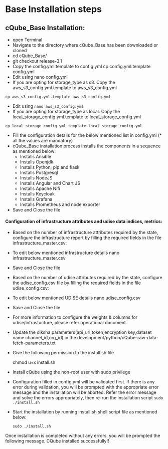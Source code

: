 # Base Installation steps

## cQube\_Base Installation:

* open Terminal
* Navigate to the directory where cQube\_Base has been downloaded or cloned 
* cd cQube\_Base/
* git checkout release-3.1
* Copy the config.yml.template to config.yml cp config.yml.template config.yml
* Edit using nano config.yml
* If you are opting for storage\_type as s3. Copy the aws\_s3\_config.yml.template to aws\_s3\_config.yml 

```text
cp aws_s3_config.yml.template aws_s3_config.yml
```

* Edit using `nano aws_s3_config.yml`
* If you are opting for storage\_type as local. Copy the local\_storage\_config.yml.template to local\_storage\_config.yml 

```text
cp local_storage_config.yml.template local_storage_config.yml
```

* Fill the configuration details for the below mentioned list in config.yml \(\* all the values are mandatory\)
* cQube\_Base installation process installs the components in a sequence as mentioned below:
  * Installs Ansible
  * Installs Openjdk
  * Installs Python, pip and flask
  * Installs Postgresql
  * Installs NodeJS
  * Installs Angular and Chart JS
  * Installs Apache Nifi
  * Installs Keycloak
  * Installs Grafana
  * Installs Prometheus and node exporter
* Save and Close the file

#### Configuration of infrastructure attributes and udise data indices, metrics:

* Based on the number of infrastructure attributes required by the state, configure the infrastructure report by filling the required fields in the file infrastructure\_master.csv:
* To edit below mentioned infrastructure details nano infrastructure\_master.csv
* Save and Close the file
* Based on the number of udise attributes required by the state, configure the udise\_config.csv file by filling the required fields in the file udise\_config.csv:
* To edit below mentioned UDISE details nano udise\_config.csv
* Save and Close the file
* For more information to configure the weights & columns for udise/infrastucture, please refer operational document.
* Update the diksha parameters\(api\_url,token,encryption key,dataset name channel\_id,org\_id\) in the development/python/cQube-raw-data-fetch-parameters.txt
* Give the following permission to the install.sh file

  chmod u+x install.sh

* Install cQube using the non-root user with sudo privilege
* Configuration filled in config.yml will be validated first. If there is any error during validation, you will be prompted with the appropriate error message and the installation will be aborted. Refer the error message and solve the errors appropriately, then re-run the installation script `sudo ./install.sh`
* Start the installation by running install.sh shell script file as mentioned below:

  `sudo ./install.sh`

Once installation is completed without any errors, you will be prompted the following message. CQube installed successfully!!

